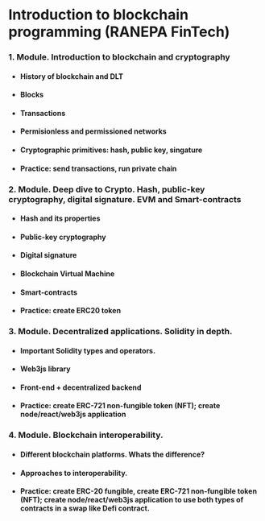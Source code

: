 # Introduction to blockchain programming (RANEPA FinTech)

### 1. Module. Introduction to blockchain and cryptography

* #### History of blockchain and DLT
* #### Blocks
* #### Transactions
* #### Permisionless and permissioned networks
* #### Cryptographic primitives: hash, public key, singature
* #### Practice: send transactions, run private chain

### 2. Module. Deep dive to Crypto. Hash, public-key cryptography, digital signature. EVM and Smart-contracts

* #### Hash and its properties
* #### Public-key cryptography
* #### Digital signature
* #### Blockchain Virtual Machine
* #### Smart-contracts
* #### Practice: create ERC20 token

### 3. Module. Decentralized applications. Solidity in depth.

* #### Important Solidity types and operators.
* #### Web3js library
* #### Front-end + decentralized backend
* #### Practice: create ERC-721 non-fungible token (NFT); create node/react/web3js application

### 4. Module. Blockchain interoperability.

* #### Different blockchain platforms. Whats the difference?
* #### Approaches to interoperability.
* #### Practice: create ERC-20 fungible, create ERC-721 non-fungible token (NFT); create node/react/web3js application to use both types of contracts in a swap like Defi contract.